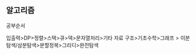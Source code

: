## 알고리즘 

<summary>공부순서</summary>
<div markdown="1">

입출력>DP>정렬>스택>큐>덱>문자열처리>기타 자료 구조>기초수학>그래프 > 이분탐색/삼분탐색>분할정복>그리디>완전탐색 


